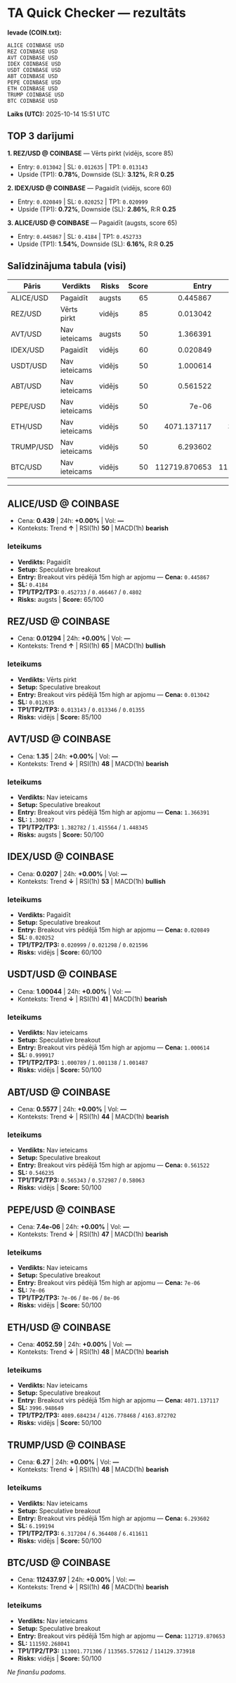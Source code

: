 # TA Quick Checker — rezultāts

**Ievade (COIN.txt):**
```
ALICE COINBASE USD
REZ COINBASE USD
AVT COINBASE USD
IDEX COINBASE USD
USDT COINBASE USD
ABT COINBASE USD
PEPE COINBASE USD
ETH COINBASE USD
TRUMP COINBASE USD
BTC COINBASE USD
```
**Laiks (UTC):** 2025-10-14 15:51 UTC

## TOP 3 darījumi
**1. REZ/USD @ COINBASE** — Vērts pirkt (vidējs, score 85)
- Entry: `0.013042` | SL: `0.012635` | TP1: `0.013143`
- Upside (TP1): **0.78%**, Downside (SL): **3.12%**, R:R **0.25**

**2. IDEX/USD @ COINBASE** — Pagaidīt (vidējs, score 60)
- Entry: `0.020849` | SL: `0.020252` | TP1: `0.020999`
- Upside (TP1): **0.72%**, Downside (SL): **2.86%**, R:R **0.25**

**3. ALICE/USD @ COINBASE** — Pagaidīt (augsts, score 65)
- Entry: `0.445867` | SL: `0.4184` | TP1: `0.452733`
- Upside (TP1): **1.54%**, Downside (SL): **6.16%**, R:R **0.25**

## Salīdzinājuma tabula (visi)
| Pāris | Verdikts | Risks | Score | Entry | SL | TP1 | Upside% | Downside% | R:R | RSI(1h) | MACD | 24h% | Cena |
|---|---|---|---:|---:|---:|---:|---:|---:|---:|---:|---|---:|---:|
| ALICE/USD | Pagaidīt | augsts | 65 | 0.445867 | 0.4184 | 0.452733 | 1.54% | 6.16% | 0.25 | 50 | bearish | +0.00% | 0.439 |
| REZ/USD | Vērts pirkt | vidējs | 85 | 0.013042 | 0.012635 | 0.013143 | 0.78% | 3.12% | 0.25 | 65 | bullish | +0.00% | 0.01294 |
| AVT/USD | Nav ieteicams | augsts | 50 | 1.366391 | 1.300827 | 1.382782 | 1.20% | 4.80% | 0.25 | 48 | bearish | +0.00% | 1.35 |
| IDEX/USD | Pagaidīt | vidējs | 60 | 0.020849 | 0.020252 | 0.020999 | 0.72% | 2.86% | 0.25 | 53 | bullish | +0.00% | 0.0207 |
| USDT/USD | Nav ieteicams | vidējs | 50 | 1.000614 | 0.999917 | 1.000789 | 0.02% | 0.07% | 0.25 | 41 | bearish | +0.00% | 1.00044 |
| ABT/USD | Nav ieteicams | vidējs | 50 | 0.561522 | 0.546235 | 0.565343 | 0.68% | 2.72% | 0.25 | 44 | bearish | +0.00% | 0.5577 |
| PEPE/USD | Nav ieteicams | vidējs | 50 | 7e-06 | 7e-06 | 7e-06 | 6.91% | -3.92% | — | 47 | bearish | +0.00% | 7.4e-06 |
| ETH/USD | Nav ieteicams | vidējs | 50 | 4071.137117 | 3996.948649 | 4089.684234 | 0.46% | 1.82% | 0.25 | 48 | bearish | +0.00% | 4052.59 |
| TRUMP/USD | Nav ieteicams | vidējs | 50 | 6.293602 | 6.199194 | 6.317204 | 0.38% | 1.50% | 0.25 | 48 | bearish | +0.00% | 6.27 |
| BTC/USD | Nav ieteicams | vidējs | 50 | 112719.870653 | 111592.268041 | 113001.771306 | 0.25% | 1.00% | 0.25 | 46 | bearish | +0.00% | 112437.97 |

---

## ALICE/USD @ COINBASE
- Cena: **0.439** | 24h: **+0.00%** | Vol: **—**
- Konteksts: Trend **↑** | RSI(1h) **50** | MACD(1h) **bearish**

### Ieteikums
- **Verdikts:** Pagaidīt
- **Setup:** Speculative breakout
- **Entry:** Breakout virs pēdējā 15m high ar apjomu  — **Cena:** `0.445867`
- **SL:** `0.4184`
- **TP1/TP2/TP3:** `0.452733` / `0.466467` / `0.4802`
- **Risks:** augsts | **Score:** 65/100

## REZ/USD @ COINBASE
- Cena: **0.01294** | 24h: **+0.00%** | Vol: **—**
- Konteksts: Trend **↑** | RSI(1h) **65** | MACD(1h) **bullish**

### Ieteikums
- **Verdikts:** Vērts pirkt
- **Setup:** Speculative breakout
- **Entry:** Breakout virs pēdējā 15m high ar apjomu  — **Cena:** `0.013042`
- **SL:** `0.012635`
- **TP1/TP2/TP3:** `0.013143` / `0.013346` / `0.01355`
- **Risks:** vidējs | **Score:** 85/100

## AVT/USD @ COINBASE
- Cena: **1.35** | 24h: **+0.00%** | Vol: **—**
- Konteksts: Trend **↓** | RSI(1h) **48** | MACD(1h) **bearish**

### Ieteikums
- **Verdikts:** Nav ieteicams
- **Setup:** Speculative breakout
- **Entry:** Breakout virs pēdējā 15m high ar apjomu  — **Cena:** `1.366391`
- **SL:** `1.300827`
- **TP1/TP2/TP3:** `1.382782` / `1.415564` / `1.448345`
- **Risks:** augsts | **Score:** 50/100

## IDEX/USD @ COINBASE
- Cena: **0.0207** | 24h: **+0.00%** | Vol: **—**
- Konteksts: Trend **↓** | RSI(1h) **53** | MACD(1h) **bullish**

### Ieteikums
- **Verdikts:** Pagaidīt
- **Setup:** Speculative breakout
- **Entry:** Breakout virs pēdējā 15m high ar apjomu  — **Cena:** `0.020849`
- **SL:** `0.020252`
- **TP1/TP2/TP3:** `0.020999` / `0.021298` / `0.021596`
- **Risks:** vidējs | **Score:** 60/100

## USDT/USD @ COINBASE
- Cena: **1.00044** | 24h: **+0.00%** | Vol: **—**
- Konteksts: Trend **↓** | RSI(1h) **41** | MACD(1h) **bearish**

### Ieteikums
- **Verdikts:** Nav ieteicams
- **Setup:** Speculative breakout
- **Entry:** Breakout virs pēdējā 15m high ar apjomu  — **Cena:** `1.000614`
- **SL:** `0.999917`
- **TP1/TP2/TP3:** `1.000789` / `1.001138` / `1.001487`
- **Risks:** vidējs | **Score:** 50/100

## ABT/USD @ COINBASE
- Cena: **0.5577** | 24h: **+0.00%** | Vol: **—**
- Konteksts: Trend **↓** | RSI(1h) **44** | MACD(1h) **bearish**

### Ieteikums
- **Verdikts:** Nav ieteicams
- **Setup:** Speculative breakout
- **Entry:** Breakout virs pēdējā 15m high ar apjomu  — **Cena:** `0.561522`
- **SL:** `0.546235`
- **TP1/TP2/TP3:** `0.565343` / `0.572987` / `0.58063`
- **Risks:** vidējs | **Score:** 50/100

## PEPE/USD @ COINBASE
- Cena: **7.4e-06** | 24h: **+0.00%** | Vol: **—**
- Konteksts: Trend **↓** | RSI(1h) **47** | MACD(1h) **bearish**

### Ieteikums
- **Verdikts:** Nav ieteicams
- **Setup:** Speculative breakout
- **Entry:** Breakout virs pēdējā 15m high ar apjomu  — **Cena:** `7e-06`
- **SL:** `7e-06`
- **TP1/TP2/TP3:** `7e-06` / `8e-06` / `8e-06`
- **Risks:** vidējs | **Score:** 50/100

## ETH/USD @ COINBASE
- Cena: **4052.59** | 24h: **+0.00%** | Vol: **—**
- Konteksts: Trend **↓** | RSI(1h) **48** | MACD(1h) **bearish**

### Ieteikums
- **Verdikts:** Nav ieteicams
- **Setup:** Speculative breakout
- **Entry:** Breakout virs pēdējā 15m high ar apjomu  — **Cena:** `4071.137117`
- **SL:** `3996.948649`
- **TP1/TP2/TP3:** `4089.684234` / `4126.778468` / `4163.872702`
- **Risks:** vidējs | **Score:** 50/100

## TRUMP/USD @ COINBASE
- Cena: **6.27** | 24h: **+0.00%** | Vol: **—**
- Konteksts: Trend **↓** | RSI(1h) **48** | MACD(1h) **bearish**

### Ieteikums
- **Verdikts:** Nav ieteicams
- **Setup:** Speculative breakout
- **Entry:** Breakout virs pēdējā 15m high ar apjomu  — **Cena:** `6.293602`
- **SL:** `6.199194`
- **TP1/TP2/TP3:** `6.317204` / `6.364408` / `6.411611`
- **Risks:** vidējs | **Score:** 50/100

## BTC/USD @ COINBASE
- Cena: **112437.97** | 24h: **+0.00%** | Vol: **—**
- Konteksts: Trend **↓** | RSI(1h) **46** | MACD(1h) **bearish**

### Ieteikums
- **Verdikts:** Nav ieteicams
- **Setup:** Speculative breakout
- **Entry:** Breakout virs pēdējā 15m high ar apjomu  — **Cena:** `112719.870653`
- **SL:** `111592.268041`
- **TP1/TP2/TP3:** `113001.771306` / `113565.572612` / `114129.373918`
- **Risks:** vidējs | **Score:** 50/100

*Ne finanšu padoms.*
